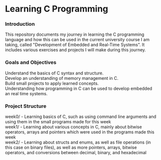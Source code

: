 # Learning C Programming
### Introduction
This repository documents my journey in learning the C programming language and how this can be used in the current university course I am taking, called "Development of Embedded and Real-Time Systems". It includes various exercises and projects I will make during this journey.
### Goals and Objectives
Understand the basics of C syntax and structure.</br>
Develop an understanding of memory management in C.</br>
Build small projects to apply learned concepts.</br>
Understanding how programming in C can be used to develop embedded an real time systems.</br>
### Project Structure
week0/ - Learning basics of C, such as using command line arguments and using them in the small programs made for this week</br>
week1/ - Learning about various concepts in C, mainly about bitwise operators, arrays and pointers which were used in the programs made this week</br> 
week2/ - Learning about structs and enums, as well as file operations (in this case on binary files), as well as more pointers, arrays, bitwise operators, and conversions between decimal, binary, and hexadecimal </br>
